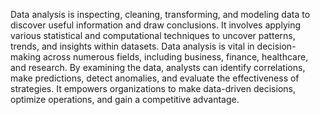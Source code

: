 Data analysis is inspecting, cleaning, transforming, and modeling data to discover useful information and draw conclusions. It involves applying various statistical and computational techniques to uncover patterns, trends, and insights within datasets. Data analysis is vital in decision-making across numerous fields, including business, finance, healthcare, and research. By examining the data, analysts can identify correlations, make predictions, detect anomalies, and evaluate the effectiveness of strategies. It empowers organizations to make data-driven decisions, optimize operations, and gain a competitive advantage. 
